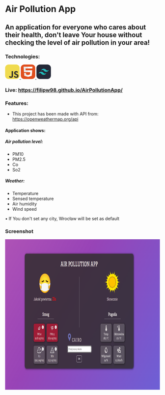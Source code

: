 # Air Pollution App


## An application for everyone who cares about their health, don't leave Your house without checking the level of air pollution in your area!






### Technologies: 

 
 <a href="https://developer.mozilla.org/en-US/docs/Web/JavaScript" target="_blank" rel="noreferrer"> <img src="https://github.com/tandpfun/skill-icons/blob/main/icons/JavaScript.svg" alt="Javascript icon" width="47" height="47"/> </a><a href="https://www.w3schools.com/html/" target="_blank" rel="noreferrer"> <img src="https://github.com/tandpfun/skill-icons/blob/main/icons/HTML.svg" alt="HTML icon" width="47" height="47"/> </a>  <a href="https://tailwing.com/" target="_blank" rel="noreferrer"> <img src=" https://github.com/tandpfun/skill-icons/blob/main/icons/TailwindCSS-Dark.svg" alt="Tailwind icon" width="47" height="47"/> </a> 

 
 ### Live: https://filipw98.github.io/AirPollutionApp/

 ### Features:
 - This project has been made with API from: https://openweathermap.org/api
 #### Application shows:
  ##### Air pollution level:
- PM10
- PM2.5
- Co
- So2

##### Weather:
- Temperature
- Sensed temperature
- Air humidity
- Wind speed

• If You don't set any city, Wrocław will be set as default

### Screenshot 
 <img src="https://github.com/FilipW98/AirPollutionApp/blob/master/assets/screenshots/appViewDesktop.png" alt="html5" width="820" height="490"/>

